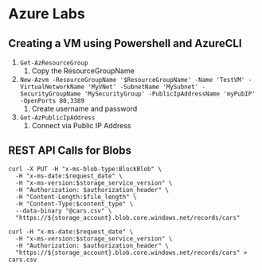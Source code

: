 # Azure Labs

## Creating a VM using Powershell and AzureCLI

1. `Get-AzResourceGroup`
	1. Copy the ResourceGroupName
2. `New-Azvm -ResourceGroupName '$ResourceGroupName' -Name 'TestVM' -VirtualNetworkName 'MyVNet' -SubnetName 'MySubnet' -SecurityGroupName 'MySecurityGroup' -PublicIpAddressName 'myPubIP' -OpenPorts 80,3389`
	1. Create username and password
3. `Get-AzPublicIpAddress`
	1. Connect via Public IP Address

## REST API Calls for Blobs
```
curl -X PUT -H "x-ms-blob-type:BlockBlob" \
  -H "x-ms-date:$request_date" \
  -H "x-ms-version:$storage_service_version" \
  -H "Authorization: $authorization_header" \
  -H "Content-Length:$file_length" \
  -H "Content-Type:$content_type" \
  --data-binary "@cars.csv" \
  "https://${storage_account}.blob.core.windows.net/records/cars"
```

```
curl -H "x-ms-date:$request_date" \
  -H "x-ms-version:$storage_service_version" \
  -H "Authorization: $authorization_header" \
  "https://${storage_account}.blob.core.windows.net/records/cars" > cars.csv
```
